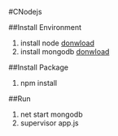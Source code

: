 #CNodejs

##Install Environment
1. install node [donwload](http://nodejs.org/)
2. install mongodb [donwload](http://www.mongodb.org/)

##Install Package
1. npm install

##Run
1. net start mongodb
2. supervisor app.js

